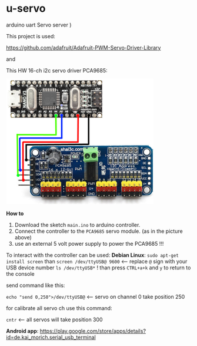 # u-servo
arduino uart Servo server )

This project is used:

https://github.com/adafruit/Adafruit-PWM-Servo-Driver-Library

and 


This HW 16-ch i2c servo driver PCA9685:

![image](https://github.com/sw3nlab/u-servo/blob/master/img.png)


**How to**
1) Download the sketch `main.ino` to arduino controller.
2) Connect the controller to the `PCA9685` servo module. (as in the picture above)
3) use an external 5 volt power supply to power the PCA9685 !!!


To interact with the controller can be used:
**Debian Linux**:
`sudo apt-get install screen` 
than
`screen /dev/ttyUSB@ 9600` <-- replace `@` sign with your USB device number `ls /dev/ttyUSB*` !
than press `CTRL+a+k` and `y` to return to the console

send command like this:

`echo "send 0,250">/dev/ttyUSB@` <-- servo on channel 0 take position 250

for calibrate all servo ch use this command:

`cntr` <-- all servos will take position 300

**Android app**:
https://play.google.com/store/apps/details?id=de.kai_morich.serial_usb_terminal

